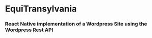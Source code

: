 # EquiTransylvania

### React Native implementation of a Wordpress Site using the Wordpress Rest API